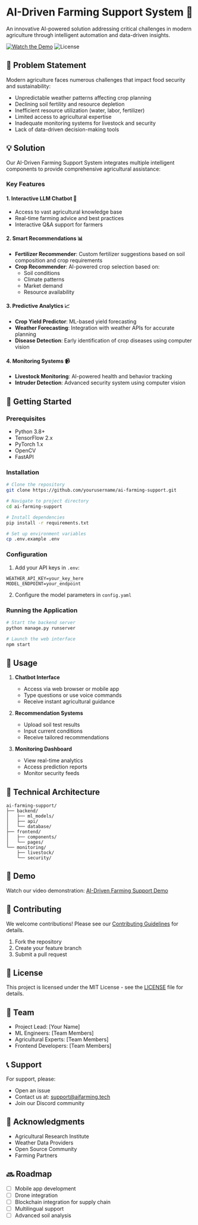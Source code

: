 # AI-Driven Farming Support System 🌾

An innovative AI-powered solution addressing critical challenges in modern agriculture through intelligent automation and data-driven insights.

[![Watch the Demo](https://img.shields.io/badge/Watch-Demo-red)](https://youtu.be/6DbD4OcNRsc)
![License](https://img.shields.io/badge/license-MIT-blue.svg)

## 🎯 Problem Statement

Modern agriculture faces numerous challenges that impact food security and sustainability:

- Unpredictable weather patterns affecting crop planning
- Declining soil fertility and resource depletion
- Inefficient resource utilization (water, labor, fertilizer)
- Limited access to agricultural expertise
- Inadequate monitoring systems for livestock and security
- Lack of data-driven decision-making tools

## 💡 Solution

Our AI-Driven Farming Support System integrates multiple intelligent components to provide comprehensive agricultural assistance:

### Key Features

#### 1. Interactive LLM Chatbot 🤖
- Access to vast agricultural knowledge base
- Real-time farming advice and best practices
- Interactive Q&A support for farmers

#### 2. Smart Recommendations 📊
- **Fertilizer Recommender**: Custom fertilizer suggestions based on soil composition and crop requirements
- **Crop Recommender**: AI-powered crop selection based on:
  - Soil conditions
  - Climate patterns
  - Market demand
  - Resource availability

#### 3. Predictive Analytics 📈
- **Crop Yield Predictor**: ML-based yield forecasting
- **Weather Forecasting**: Integration with weather APIs for accurate planning
- **Disease Detection**: Early identification of crop diseases using computer vision

#### 4. Monitoring Systems 📹
- **Livestock Monitoring**: AI-powered health and behavior tracking
- **Intruder Detection**: Advanced security system using computer vision

## 🚀 Getting Started

### Prerequisites
- Python 3.8+
- TensorFlow 2.x
- PyTorch 1.x
- OpenCV
- FastAPI

### Installation

```bash
# Clone the repository
git clone https://github.com/yourusername/ai-farming-support.git

# Navigate to project directory
cd ai-farming-support

# Install dependencies
pip install -r requirements.txt

# Set up environment variables
cp .env.example .env
```

### Configuration

1. Add your API keys in `.env`:
```
WEATHER_API_KEY=your_key_here
MODEL_ENDPOINT=your_endpoint
```

2. Configure the model parameters in `config.yaml`

### Running the Application

```bash
# Start the backend server
python manage.py runserver

# Launch the web interface
npm start
```

## 📱 Usage

1. **Chatbot Interface**
   - Access via web browser or mobile app
   - Type questions or use voice commands
   - Receive instant agricultural guidance

2. **Recommendation Systems**
   - Upload soil test results
   - Input current conditions
   - Receive tailored recommendations

3. **Monitoring Dashboard**
   - View real-time analytics
   - Access prediction reports
   - Monitor security feeds

## 🔧 Technical Architecture

```
ai-farming-support/
├── backend/
│   ├── ml_models/
│   ├── api/
│   └── database/
├── frontend/
│   ├── components/
│   └── pages/
└── monitoring/
    ├── livestock/
    └── security/
```

## 🎥 Demo

Watch our video demonstration: [AI-Driven Farming Support Demo](https://youtu.be/6DbD4OcNRsc)

## 🤝 Contributing

We welcome contributions! Please see our [Contributing Guidelines](CONTRIBUTING.md) for details.

1. Fork the repository
2. Create your feature branch
3. Submit a pull request

## 📄 License

This project is licensed under the MIT License - see the [LICENSE](LICENSE) file for details.

## 👥 Team

- Project Lead: [Your Name]
- ML Engineers: [Team Members]
- Agricultural Experts: [Team Members]
- Frontend Developers: [Team Members]

## 📞 Support

For support, please:
- Open an issue
- Contact us at: support@aifarming.tech
- Join our Discord community

## 🙏 Acknowledgments

- Agricultural Research Institute
- Weather Data Providers
- Open Source Community
- Farming Partners

## 🔜 Roadmap

- [ ] Mobile app development
- [ ] Drone integration
- [ ] Blockchain integration for supply chain
- [ ] Multilingual support
- [ ] Advanced soil analysis